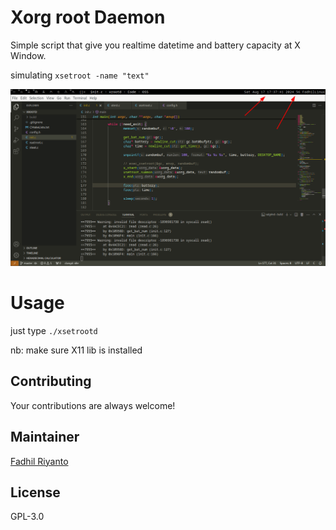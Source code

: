 # Xorg root Daemon


Simple script that give you realtime datetime and battery capacity at X Window.

simulating `xsetroot -name "text"`

<img src="https://github.com/fadhil-riyanto/xrootd/blob/master/scr_img/2024-08-17_17-37.png?raw=true">

# Usage

just type `./xsetrootd`

nb: make sure X11 lib is installed

## Contributing
Your contributions are always welcome! 

## Maintainer
[Fadhil Riyanto](https://github.com/fadhil-riyanto)

## License
GPL-3.0

